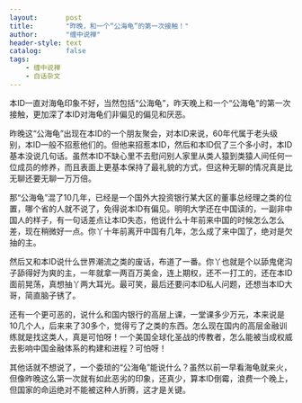 ```yaml
---
layout:       post
title:        "昨晚，和一个“公海龟”的第一次接触！"
author:       "缠中说禅"
header-style: text
catalog:      false
tags:
    - 缠中说禅
    - 白话杂文
---
```


本ID一直对海龟印象不好，当然包括“公海龟”，昨天晚上和一个“公海龟”的第一次接触，更加深了本ID对海龟们非偏见的偏见和厌恶。



昨晚这“公海龟”出现在本ID的一个朋友聚会，对本ID来说，60年代属于老头级别，本ID一般不招惹他们的。但他来招惹本ID，然后和本ID侃了三个多小时，本ID基本没说几句话。虽然本ID不缺心里不去慰问别人家里从类人猿到类猿人间任何一位成员的修养，而且表面上更基本保持了最礼貌的方式，但这种无聊的情况真是比无聊还要无聊一万万倍。



那“公海龟”混了10几年，已经是一个国外大投资银行某大区的董事总经理之类的位置，哪个省的人就不说了，免得说本ID有偏见。明明大学还在中国读的，一副非中国人的样子，有一句话差点让本ID失态，他说什么十年前来中国的时候怎么怎么差，现在稍微好一点。你丫十年前离开中国有几年，怎么成了来中国了，绝对是欠抽的主。



然后又和本ID说什么世界潮流之类的废话，布道了一番。你丫也就是个以舔鬼佬沟子舔得好为爽的主，一年就拿一两百万美金，连上期权，还不一打工的，还在本ID面前晃荡，真想抽丫两大耳光。最可笑，最后还要问本ID私人问题，还想当本ID大哥，简直脑子锈了。



还有一个更可恶的，说什么和国内银行的高层上课，一堂课多少万元，本来说是10几个人，后来来了30多个，觉得亏了之类的东西。怎么现在国内的高层金融训练就是找这类人，真是可怕呀！一个美国全球化圣战的传教者，怎么能被当成权威去影响中国金融体系的构建和进程？可怕呀！



其他话就不想说了，一个委琐的“公海龟”能说什么？虽然以前一早看海龟就来火，但像昨晚这么第一次就有如此恶劣的印象，还真少，算本ID倒霉，浪费一个晚上，但国家的命运绝对不能被这种人折腾，这才是关键。
